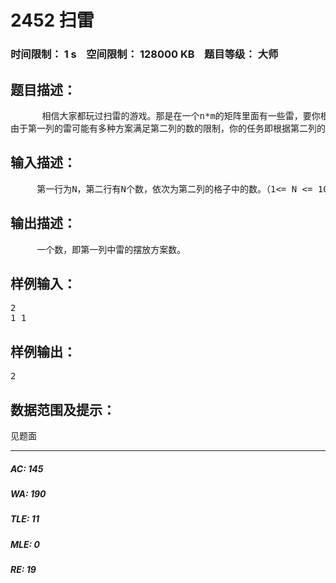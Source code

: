 # 2452 扫雷   
### 时间限制： 1 s&nbsp;&nbsp;&nbsp;&nbsp;空间限制： 128000 KB&nbsp;&nbsp;&nbsp;&nbsp;题目等级： 大师  
## 题目描述：  

<pre>
      相信大家都玩过扫雷的游戏。那是在一个n*m的矩阵里面有一些雷，要你根据一些信息找出雷来。万圣节到了，“余”人国流行起了一种简单的扫雷游戏，这个游戏规则和扫雷一样，如果某个格子没有雷，那么它里面的数字表示和它8连通的格子里面雷的数目。现在棋盘是n×2的，第一列里面某些格子是雷，而第二列没有雷，
由于第一列的雷可能有多种方案满足第二列的数的限制，你的任务即根据第二列的信息确定第一列雷有多少种摆放方案。
</pre>
  
  
## 输入描述：  

<pre>
     第一行为N，第二行有N个数，依次为第二列的格子中的数。（1<= N <= 10000）
</pre>
  
  
## 输出描述：  

<pre>
     一个数，即第一列中雷的摆放方案数。
</pre>
  
  
## 样例输入：  

<pre>
2
1 1
</pre>
  
  
## 样例输出：  

<pre>
2
</pre>
  
  
## 数据范围及提示：  

<pre>
见题面
</pre>
  
  
***  

##### AC: 145  
##### WA: 190  
##### TLE: 11  
##### MLE: 0  
##### RE: 19  
